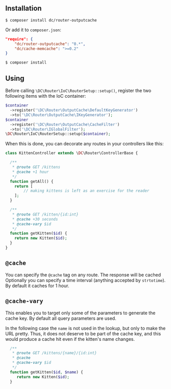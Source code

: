 ## Installation

```
$ composer install dc/router-outputcache
```

Or add it to `composer.json`:

```json
"require": {
	"dc/router-outputcache": "0.*",
	"dc/cache-memcache": ">=0.2"
}
```

```
$ composer install
```

## Using

Before calling `\DC\Router\IoC\RouterSetup::setup()`, register the two following items with the IoC container:

```php
$container
  ->register('\DC\Router\OutputCache\DefaultKeyGenerator')
  ->to('\DC\Router\OutputCache\IKeyGenerator');
$container
  ->register('\DC\Router\OutputCache\CacheFilter')
  ->to('\DC\Router\IGlobalFilter');
\DC\Router\IoC\RouterSetup::setup($container);
```

When this is done, you can decorate any routes in your controllers like this:

```php
class KittenController extends \DC\Router\ControllerBase {

  /**
   * @route GET /kittens
   * @cache +1 hour
   */  
  function getAll() {
    return [
		// making kittens is left as an exercise for the reader
	];
  }

  /**
   * @route GET /kitten/{id:int}
   * @cache +30 seconds
   * @cache-vary $id
   */  
  function getKitten($id) {
    return new Kitten($id);
  }
}
```

## `@cache`

You can specify the `@cache` tag on any route. The response will be cached Optionally you can specify a time interval (anything accepted by `strtotime`). By default it caches for 1 hour.

## `@cache-vary`

This enables you to target only some of the parameters to generate the cache key. By default all query parameters are used.

In the following case the `name` is not used in the lookup, but only to make the URL pretty. Thus, it does not deserve to be part of the cache key, and this would produce a cache hit even if the kitten's name changes.

```php
  /**
   * @route GET /kittens/{name}/{id:int}
   * @cache
   * @cache-vary $id
   */
  function getKitten($id, $name) {
     return new Kitten($id);
  }
```
